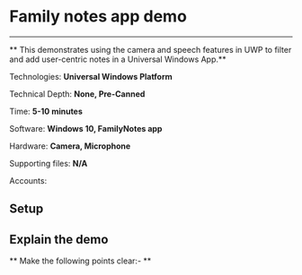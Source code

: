 # Family notes app demo
-------------------------

** This demonstrates using the camera and speech features in UWP to filter and add user-centric notes in a Universal Windows App.**

Technologies: **Universal Windows Platform**

Technical Depth: **None, Pre-Canned**

Time: **5-10 minutes**

Software: **Windows 10, FamilyNotes app**

Hardware: **Camera, Microphone**

Supporting files: **N/A**

Accounts: 


Setup
-----



Explain the demo
----------------


** Make the following points clear:- **
